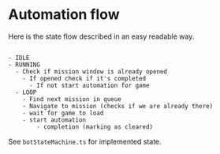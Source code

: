 # Automation flow

Here is the state flow described in an easy readable way.

```

- IDLE
- RUNNING
  - Check if mission window is already opened
    - If opened check if it's completed
      - If not start automation for game
  - LOOP
    - Find next mission in queue
    - Navigate to mission (checks if we are already there)
    - wait for game to load
    - start automation
        - completion (marking as cleared)
```

See `botStateMachine.ts` for implemented state.
